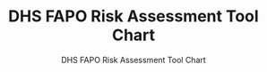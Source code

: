 ---
layout: resources-landing
title: "DHS FAPO Risk Assessment Tool Chart"
subtitle: "DHS FAPO Risk Assessment Tool Chart"
doc-link: ../assets/files/Panel1_DHS-FAPO-Risk-Assessment-Tool-Chart-2-2016.docx
filters: federal-financial-assistance coffa uniform-guidance-2-cfr-200 training 2016
fiscal_year: 2016
---